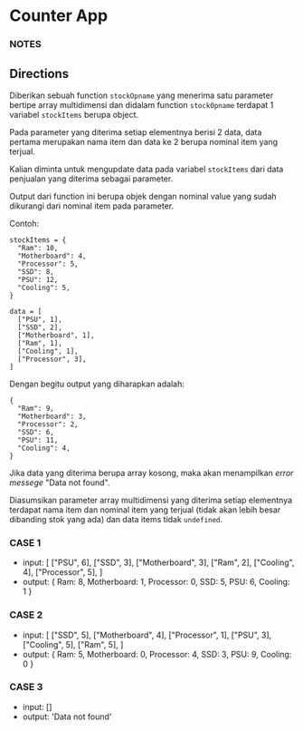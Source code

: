 # Counter App

### NOTES


## Directions

Diberikan sebuah function `stockOpname` yang menerima satu parameter bertipe array multidimensi dan didalam function `stockOpname` terdapat 1 variabel `stockItems` berupa object. 

Pada parameter yang diterima setiap elementnya berisi 2 data, data pertama merupakan nama item dan data ke 2 berupa nominal item yang terjual.

Kalian diminta untuk mengupdate data pada variabel `stockItems` dari data penjualan yang diterima sebagai parameter. 

Output dari function ini berupa objek dengan nominal value yang sudah dikurangi dari nominal item pada parameter.

Contoh:

```
stockItems = {
  "Ram": 10,
  "Motherboard": 4,
  "Processor": 5,
  "SSD": 8,
  "PSU": 12,
  "Cooling": 5,
}

data = [
  ["PSU", 1],
  ["SSD", 2],
  ["Motherboard", 1],
  ["Ram", 1],
  ["Cooling", 1],
  ["Processor", 3],
]
```

Dengan begitu output yang diharapkan adalah:

```
{
  "Ram": 9,
  "Motherboard": 3,
  "Processor": 2,
  "SSD": 6,
  "PSU": 11,
  "Cooling": 4,
}
```

Jika data yang diterima berupa array kosong, maka akan menampilkan _error messege_ "Data not found".

Diasumsikan parameter array multidimensi yang diterima setiap elementnya terdapat nama item dan nominal item yang terjual (tidak akan lebih besar dibanding stok yang ada) dan data items tidak `undefined`.

### CASE 1

- input: [
    ["PSU", 6],
    ["SSD", 3],
    ["Motherboard", 3],
    ["Ram", 2],
    ["Cooling", 4],
    ["Processor", 5],
]
- output: { Ram: 8, Motherboard: 1, Processor: 0, SSD: 5, PSU: 6, Cooling: 1 }

### CASE 2

- input: [
    ["SSD", 5],
    ["Motherboard", 4],
    ["Processor", 1],
    ["PSU", 3],
    ["Cooling", 5],
    ["Ram", 5],
]
- output: { Ram: 5, Motherboard: 0, Processor: 4, SSD: 3, PSU: 9, Cooling: 0 }

### CASE 3

- input: []
- output: 'Data not found'